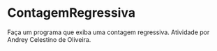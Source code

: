 # ContagemRegressiva
Faça um programa que exiba uma contagem regressiva. Atividade por Andrey Celestino de Oliveira.

